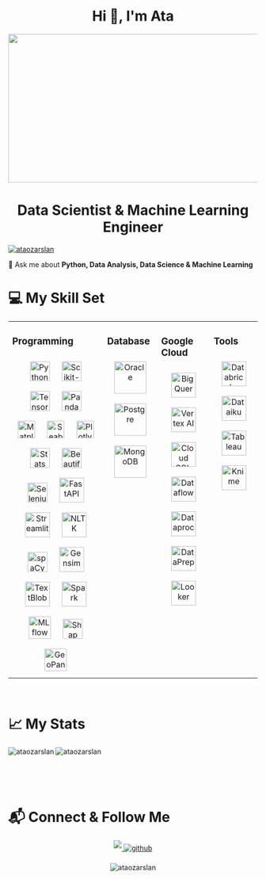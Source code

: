 <h1 align="center">Hi 👋, I'm Ata</h1>
<div align="center">
  <img src="https://media.giphy.com/media/dWesBcTLavkZuG35MI/giphy.gif" width="600" height="300"/>
</div>
<h1 align="center">Data Scientist & Machine Learning Engineer</h1>

<p align="left"> <a href="https://github.com/ryo-ma/github-profile-trophy"><img src="https://github-profile-trophy.vercel.app/?username=ataozarslan" alt="ataozarslan" /></a> </p>

💬 Ask me about **Python, Data Analysis, Data Science & Machine Learning**

# 💻 My Skill Set

<table><tr><td valign="top" width="30%">

### Programming  
<div align="center">  
<a href="https://www.python.org/" target="_blank"><img style="margin: 10px" src="https://profilinator.rishav.dev/skills-assets/python-original.svg" alt="Python" height="40" /></a>
<a href="https://scikit-learn.org/stable/" target="_blank"><img style="margin: 10px" src="https://upload.wikimedia.org/wikipedia/commons/thumb/0/05/Scikit_learn_logo_small.svg/2560px-Scikit_learn_logo_small.svg.png" alt="Scikit-Learn" height="40" /></a>
<a href="https://www.tensorflow.org/" target="_blank"><img style="margin: 10px" src="https://www.gstatic.com/devrel-devsite/prod/vad6bef05f1c1d3cacb007960942dc48893aaf1a38ae980a20397fbe9c6e1061d/tensorflow/images/lockup.svg" alt="Tensorflow" height="40" /></a>
<a href="https://pandas.pydata.org/" target="_blank"><img style="margin: 10px" src="https://pandas.pydata.org/static/img/pandas_white.svg" alt="Pandas" height="40" /></a>
<a href="https://matplotlib.org/" target="_blank"><img style="margin: 10px" src="https://matplotlib.org/_static/logo_dark.svg" alt="Matplotlib" height="35" /></a>
<a href="https://seaborn.pydata.org/" target="_blank"><img style="margin: 10px" src="https://seaborn.pydata.org/_static/logo-wide-lightbg.svg" alt="Seaborn" height="35" /></a>
<a href="https://plotly.com/" target="_blank"><img style="margin: 10px" src="https://images.prismic.io/plotly-marketing-website-2/69e12d6a-fb65-4b6e-8423-9465a29c6028_plotly-logo-lg.png?auto=compress%2Cformat&fit=max&w=256" alt="Plotly" height="35" /></a>
<a href="https://www.statsmodels.org/stable/index.html" target="_blank"><img style="margin: 10px" src="https://www.statsmodels.org/stable/_images/statsmodels-logo-v2-horizontal.svg" alt="Statsmodels" height="40" /></a>
<a href="https://beautiful-soup-4.readthedocs.io/en/latest/" target="_blank"><img style="margin: 10px" src="https://browserstack.wpenginepowered.com/wp-content/uploads/2023/06/What-is-Beautiful-Soup-1-250x85.png" alt="BeautifulSoup4" height="40" /></a>
<a href="https://selenium-python.readthedocs.io/" target="_blank"><img style="margin: 10px" src="https://raw.githubusercontent.com/detain/svg-logos/780f25886640cef088af994181646db2f6b1a3f8/svg/selenium-logo.svg" alt="Selenium" height="40" /></a>
<a href="https://fastapi.tiangolo.com/" target="_blank"><img style="margin: 10px" src="https://upload.wikimedia.org/wikiversity/en/thumb/8/8c/FastAPI_logo.png/640px-FastAPI_logo.png" alt="FastAPI" height="50" /></a>
<a href="https://streamlit.io/" target="_blank"><img style="margin: 10px" src="https://streamlit.io/images/brand/streamlit-logo-secondary-colormark-lighttext.svg" alt="Streamlit" height="50" /></a>
<a href="https://www.nltk.org/" target="_blank"><img style="margin: 10px" src="https://miro.medium.com/v2/resize:fit:592/1*YM2HXc7f4v02pZBEO8h-qw.png" alt="NLTK" height="50" /></a>
<a href="https://spacy.io/" target="_blank"><img style="margin: 10px" src="https://upload.wikimedia.org/wikipedia/commons/thumb/8/88/SpaCy_logo.svg/1024px-SpaCy_logo.svg.png" alt="spaCy" height="40" /></a>
<a href="https://radimrehurek.com/gensim/" target="_blank"><img style="margin: 10px" src="https://radimrehurek.com/gensim/_images/gensim_logo_positive_complete_tb.png" alt="Gensim" height="50" /></a>
<a href="https://textblob.readthedocs.io/en/dev/" target="_blank"><img style="margin: 10px" src="https://diamond-thumbnails.s3.us-west-2.amazonaws.com/thinkbigcms/Product/logo/0643d8c9-2d6f-4305-8733-cd96b8557578.png?hash=350304961fe86c1de39bf5fbc025f1ea" alt="TextBlob" height="50" /></a>
<a href="https://spark.apache.org/" target="_blank"><img style="margin: 10px" src="https://upload.wikimedia.org/wikipedia/commons/thumb/f/f3/Apache_Spark_logo.svg/1200px-Apache_Spark_logo.svg.png" alt="Spark" height="50" /></a>
<a href="https://mlflow.org/" target="_blank"><img style="margin: 10px" src="https://mlflow.org/img/mlflow-black.svg" alt="MLflow" height="45" /></a>
<a href="https://shap.readthedocs.io/en/latest/" target="_blank"><img style="margin: 10px" src="https://user-images.githubusercontent.com/38404461/65588818-7734b500-df88-11e9-907c-a0bc0c0fdfc1.png" alt="Shap" height="40" /></a>
<a href="https://geopandas.org/en/stable/" target="_blank"><img style="margin: 10px" src="https://geopandas.org/en/stable/_static/geopandas_logo_web.svg" alt="GeoPandas" height="45" /></a>
</div>
</td><td valign="top" width="5%">

### Database  
<div align="center">
<a href="https://www.oracle.com/" target="_blank"><img style="margin: 10px" src="https://profilinator.rishav.dev/skills-assets/oracle-original.svg" alt="Oracle" height="65" /></a>
<a href="https://www.postgresql.org/" target="_blank"><img style="margin: 10px" src="https://upload.wikimedia.org/wikipedia/commons/thumb/2/29/Postgresql_elephant.svg/1985px-Postgresql_elephant.svg.png" alt="Postgre" height="65" /></a>
<a href="https://www.mongodb.com/" target="_blank"><img style="margin: 10px" src="https://profilinator.rishav.dev/skills-assets/mongodb-original-wordmark.svg" alt="MongoDB" height="65" /></a>
</div>
</td><td valign="top" width="15%">

### Google Cloud  
<div align="center">
<a href="https://cloud.google.com/bigquery/" target="_blank"><img style="margin: 10px" src="https://semtr.com/blog/wp-content/uploads/2020/12/big.png" alt="BigQuery" height="50" /></a>
<a href="https://cloud.google.com/vertex-ai/" target="_blank"><img style="margin: 10px" src="https://static.wixstatic.com/media/ae2a18_da5e51a6483b46a4add6e7b5f44c4ec2~mv2.jpg/v1/fill/w_640,h_430,al_c,q_80,usm_0.66_1.00_0.01,enc_auto/ae2a18_da5e51a6483b46a4add6e7b5f44c4ec2~mv2.jpg" alt="Vertex AI" height="50" /></a>
<a href="https://cloud.google.com/sql/" target="_blank"><img style="margin: 10px" src="https://miro.medium.com/v2/resize:fit:1200/0*sbUQaEbEVSXuZDs3.png" alt="Cloud SQL" height="50" /></a>
<a href="https://cloud.google.com/dataflow/" target="_blank"><img style="margin: 10px" src="https://devio2023-media.developers.io/wp-content/uploads/2020/10/gcp-eyecatch-dataflow_1200x630.png" alt="Dataflow" height="50" /></a>
<a href="https://cloud.google.com/dataproc/" target="_blank"><img style="margin: 10px" src="https://www.qlik.com/de-de/-/media/images/global-us/site-content/products/google-cloud-platform/cloud-dataproc-2x.png?rev=-1&h=302&w=319&hash=B5D6E6779A9DE99C53C4FCE7E607A5CF&dpr=1" alt="Dataproc" height="50" /></a>
<a href="https://cloud.google.com/dataprep/" target="_blank"><img style="margin: 10px" src="https://miro.medium.com/v2/resize:fit:1184/1*EdqAlNzJvuEbRsGWLgnCrg.png" alt="DataPrep" height="50" /></a>
<a href="https://cloud.google.com/looker/" target="_blank"><img style="margin: 10px" src="https://mma.prnewswire.com/media/1192823/Looker_Logo_Horizontal_FullColor_Logo.jpg?p=facebook" alt="Looker" height="50" /></a>
</div>
</td><td valign="top" width="8%">

### Tools
<div align="center">
<a href="https://www.databricks.com/" target="_blank"><img style="margin: 10px" src="https://www.databricks.com/wp-content/uploads/2020/04/og-databricks.png" alt="Databricks" height="50" /></a>
<a href="https://www.dataiku.com/" target="_blank"><img style="margin: 10px" src="https://logowik.com/content/uploads/images/dataiku1814.logowik.com.webp" alt="Dataiku" height="50" /></a>
<a href="https://www.tableau.com/" target="_blank"><img style="margin: 10px" src="https://logos-world.net/wp-content/uploads/2021/10/Tableau-Logo.png" alt="Tableau" height="50" /></a>
<a href="https://www.knime.com/" target="_blank"><img style="margin: 10px" src="https://www.knime.com/images/knime-logo.svg" alt="Knime" height="50" /></a>
</div>  
</td></table>

<br/>

# 📈 My Stats

<p><img align="left" src="https://github-readme-stats.vercel.app/api?username=ataozarslan&layout=compact&theme=vision-friendly-dark&show_icons=true&locale=en" alt="ataozarslan" /></p>
<p><img align="center" src="https://github-readme-stats.vercel.app/api/top-langs?username=ataozarslan&layout=compact&theme=vision-friendly-dark&show_icons=true&locale=en" alt="ataozarslan" /></p>

<br/>
<br/>
<br/>

# 📬 Connect & Follow Me  
<div align="center">
  
<a href="https://linkedin.com/in/ataozarslan" target="_blank">
<img src=https://img.shields.io/badge/linkedin-%231E77B5.svg?&style=for-the-badge&logo=linkedin&logoColor=white style="margin-bottom: 5px;" />
</a>
  
<a href="https://medium.com/@ataozarslan" target="_blank">
<img src=https://img.shields.io/badge/medium-%2324292e.svg?&style=for-the-badge&logo=medium&logoColor=white alt=github style="margin-bottom: 5px;" />
</a>  
  
</div>  
  
<br/>  

<div align="center">
<img src="https://komarev.com/ghpvc/?username=ataozarslan&label=Profile%20views&color=0e75b6&style=flat" alt="ataozarslan" align="center" />
</div>  
